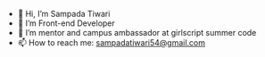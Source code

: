 - 👋 Hi, I’m Sampada Tiwari
- 👀 I’m Front-end Developer
- 🌱 I’m mentor and campus ambassador at girlscript summer code
- 📫 How to reach me: sampadatiwari54@gmail.com

<!---
sampadatiwari30/sampadatiwari30 is a ✨ special ✨ repository because its `README.md` (this file) appears on your GitHub profile.
You can click the Preview link to take a look at your changes.
--->
